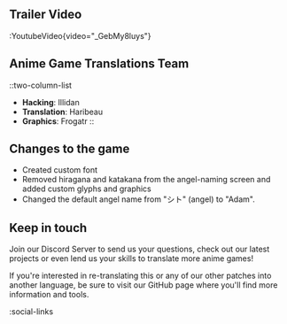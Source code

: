 ## Trailer Video
:YoutubeVideo{video="_GebMy8luys"}

## Anime Game Translations Team
::two-column-list
- **Hacking**: Illidan
- **Translation**: Haribeau
- **Graphics**: Frogatr
::

## Changes to the game
* Created custom font
* Removed hiragana and katakana from the angel-naming screen and added custom glyphs and graphics
* Changed the default angel name from "シト" (angel) to "Adam".

## Keep in touch
Join our Discord Server to send us your questions, check out our latest projects or even lend us your skills to translate more anime games!

If you're interested in re-translating this or any of our other patches into another language, be sure to visit our GitHub page where you'll find more information and tools.

<!-- Social media, Discord and blog buttons -->
:social-links